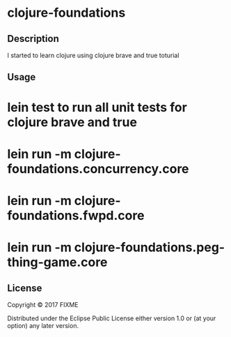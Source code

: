 # clojure-foundations

## Description

I started to learn clojure using clojure brave and true toturial

## Usage

# lein test to run all unit tests for clojure brave and true
# lein run -m clojure-foundations.concurrency.core
# lein run -m clojure-foundations.fwpd.core
# lein run -m clojure-foundations.peg-thing-game.core

## License

Copyright © 2017 FIXME

Distributed under the Eclipse Public License either version 1.0 or (at
your option) any later version.
